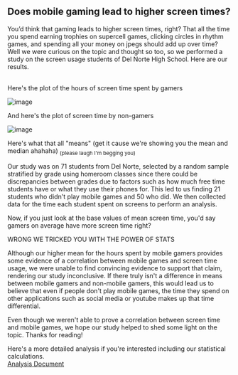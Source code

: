 ## Does mobile gaming lead to higher screen times?

You’d think that gaming leads to higher screen times, right?  That all the time you spend earning trophies on supercell games, clicking circles in rhythm games, and spending all your money on jpegs should add up over time? Well we were curious on the topic and thought so too, so we performed a study on the screen usage students of Del Norte High School.  Here are our results.
<br/><br/>


Here's the plot of the hours of screen time spent by gamers

![image](https://user-images.githubusercontent.com/70969105/154407248-bdb9716e-b46e-46c8-8286-e1544b4b8427.png)

And here's the plot of screen time by non-gamers

![image](https://user-images.githubusercontent.com/70969105/154406300-1f72ff02-5ae8-4445-b396-281987fb7017.png)

Here's what that all "means" (get it cause we're showing you the mean and median ahahaha) <sub>(please laugh I'm begging you)</sub>



Our study was on 71 students from Del Norte, selected by a random sample stratified by grade using homeroom classes since there could be discrepancies between grades due to factors such as how much free time students have or what they use their phones for. This led to us finding 21 students who didn't play mobile games and 50 who did.  We then collected data for the time each student spent on screens to perform an analysis.

Now, if you just look at the base values of mean screen time, you'd say gamers on average have more screen time right?

WRONG WE TRICKED YOU WITH THE POWER OF STATS

Although our higher mean for the hours spent by mobile gamers provides some evidence of a correlation between mobile games and screen time usage, we were unable to find convincing evidence to support that claim, rendering our study inconclusive.  If there truly isn't a difference in means between mobile gamers and non-mobile gamers, this would lead us to believe that even if people don't play mobile games, the time they spend on other applications such as social media or youtube makes up that time differential.  

Even though we weren't able to prove a correlation between screen time and mobile games, we hope our study helped to shed some light on the topic.  Thanks for reading!

Here's a more detailed analysis if you're interested including our statistical calculations. <br/>
[Analysis Document](https://docs.google.com/document/d/13IkqLTWlUwif26cReOZvmOe64YTSFnt6bv1KGt0-YYQ/edit?usp=sharing)
